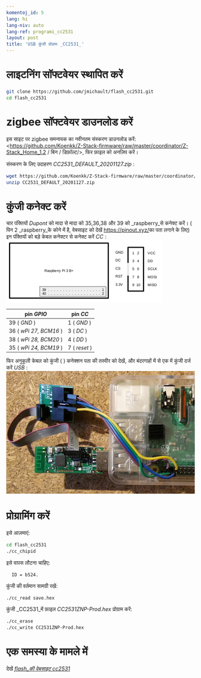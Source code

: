 ```yaml
---
komentoj_id: 5
lang: hi
lang-niv: auto
lang-ref: programi_cc2531
layout: post
title: 'USB कुंजी प्रोग्राम _CC2531_'
---
```


# लाइटनिंग सॉफ्टवेयर स्थापित करें

```bash
git clone https://github.com/jmichault/flash_cc2531.git
cd flash_cc2531
```
 
# zigbee सॉफ्टवेयर डाउनलोड करें
इस साइट पर zigbee समन्वयक का नवीनतम संस्करण डाउनलोड करें: <https://github.com/Koenkk/Z-Stack-firmware/raw/master/coordinator/Z-Stack_Home_1.2 / बिन / डिफ़ॉल्ट/>, फिर फ़ाइल को अनज़िप करें।

संस्करण के लिए उदाहरण _CC2531_DEFAULT_20201127.zip_ :

```bash
wget https://github.com/Koenkk/Z-Stack-firmware/raw/master/coordinator/Z-Stack_Home_1.2/bin/default/CC2531_DEFAULT_20201127.zip
unzip CC2531_DEFAULT_20201127.zip
```

# कुंजी कनेक्ट करें

चार पंक्तियों _Dupont_ को मादा से मादा को 35,36,38 और 39 को _raspberry_से कनेक्ट करें। ( पिन 2 _raspberry_के कोने में है, वेबसाइट को देखें <https://pinout.xyz/>का पता लगाने के लिए)  
इन पंक्तियों को बड़े केबल कनेक्टर से कनेक्ट करें _CC_ :  
![](/public/raspberry-cc.png "dispozicio _raspberry_ kaj _CC_") 

| pin _GPIO_          | pin _CC_  |
| ---------------------- | ------------ | 
| 39 ( _GND_ )           | 1 ( _GND_ )  |	
| 36 ( _wPi 27, BCM16_ ) | 3 ( _DC_ )   | 
| 38 ( _wPi 28, BCM20_ ) | 4 ( _DD_ )   | 
| 35 ( _wPi 24, BCM19_ ) | 7 ( _reset_ )| 

फिर अनुकूली केबल को कुंजी  ( ) कनेक्शन पता की तस्वीर को देखें, और बंदरगाहों में से एक में कुंजी दर्ज करें  _USB_ : 
 ![ ](/public/Raspberry-CC2531.jpg " _raspberry_ kaj _CC_")  


# प्रोग्रामिंग करें

इसे आज़माएं:
```bash
cd flash_cc2531
./cc_chipid
```
इसे वापस लौटना चाहिए:
```
  ID = b524.
```

कुंजी की वर्तमान सामग्री रखें:
```bash
./cc_read save.hex
```

कुंजी _CC2531_में फ़ाइल _CC2531ZNP-Prod.hex_ प्रोग्राम करें:
```bash
./cc_erase
./cc_write CC2531ZNP-Prod.hex
```

# एक समस्या के मामले में
देखें [  _flash_की वेबसाइट cc2531_](https://jmichault.github.io/flash_cc2531-dok/)
